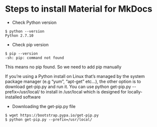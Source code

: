 # Steps to install Material for MkDocs
* Check Python version
```
$ python --version
Python 2.7.10
```

* Check pip version
```
$ pip --version
-sh: pip: command not found
```

This means no pip found. So we need to add pip manually

If you’re using a Python install on Linux that’s managed by the system package manager (e.g “yum”, “apt-get” etc…), the other option is to download get-pip.py
and run it.  You can use python get-pip.py --prefix=/usr/local/ to install in /usr/local which is designed for locally-installed software

* Downloading the get-pip.py file
```
$ wget https://bootstrap.pypa.io/get-pip.py
$ python get-pip.py --prefix=/usr/local/
```


